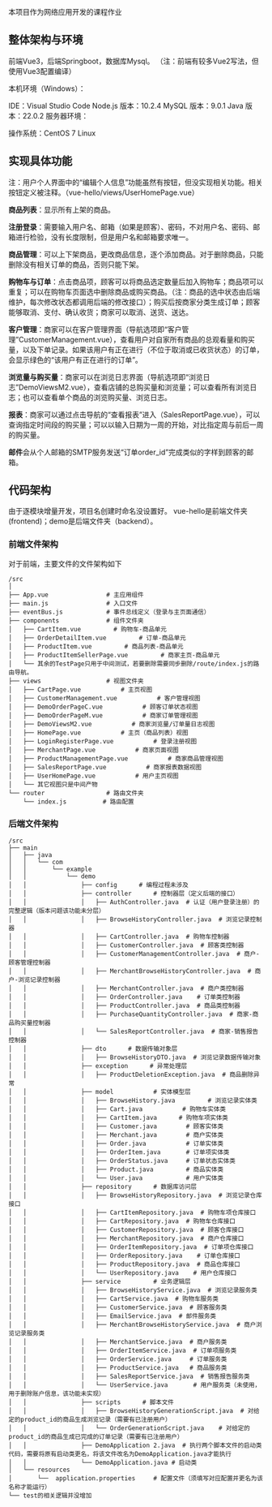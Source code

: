 本项目作为网络应用开发的课程作业


## 整体架构与环境
前端Vue3，后端Springboot，数据库Mysql。
（注：前端有较多Vue2写法，但使用Vue3配置编译）

本机环境（Windows）：

IDE：Visual Studio Code
Node.js 版本：10.2.4
MySQL 版本：9.0.1
Java 版本：22.0.2
服务器环境：

操作系统：CentOS 7 Linux




## 实现具体功能
注：用户个人界面中的“编辑个人信息”功能虽然有按钮，但没实现相关功能。相关按钮定义被注释。（vue-hello/views/UserHomePage.vue）

**商品列表**：显示所有上架的商品。

**注册登录**：需要输入用户名、邮箱（如果是顾客）、密码，不对用户名、密码、邮箱进行检验，没有长度限制，但是用户名和邮箱要求唯一。

**商品管理**：可以上下架商品，更改商品信息，逐个添加商品。对于删除商品，只能删除没有相关订单的商品，否则只能下架。

**购物车与订单**：点击商品项，顾客可以将商品选定数量后加入购物车；商品项可以重复；可以在购物车页面选中删除商品或购买商品。（注：商品的选中状态由后端维护，每次修改状态都调用后端的修改接口）；购买后按商家分类生成订单；顾客能够取消、支付、确认收货；商家可以取消、送货、送达。

**客户管理**：商家可以在客户管理界面（导航选项即“客户管理”CustomerManagement.vue），查看用户对自家所有商品的总观看量和购买量，以及下单记录。如果该用户有正在进行（不位于取消或已收货状态）的订单，会显示绿色的“该用户有正在进行的订单”。

**浏览量与购买量**：商家可以在浏览日志界面（导航选项即“浏览日志”DemoViewsM2.vue），查看店铺的总购买量和浏览量；可以查看所有浏览日志；也可以查看单个商品的浏览购买量、浏览日志。

**报表**：商家可以通过点击导航的“查看报表”进入（SalesReportPage.vue），可以查询指定时间段的购买量；可以以输入日期为一周的开始，对比指定周与前后一周的购买量。

**邮件**会从个人邮箱的SMTP服务发送“订单order_id”完成类似的字样到顾客的邮箱。



## 代码架构
由于逐模块增量开发，项目名创建时命名没设置好。
vue-hello是前端文件夹(frontend)；demo是后端文件夹（backend）。

### 前端文件架构
对于前端，主要文件的文件架构如下

```plaintext
/src
│
├── App.vue                # 主应用组件
├── main.js                # 入口文件
├── eventBus.js            # 事件总线定义（登录与主页面通信）
├── components             # 组件文件夹
│   ├── CartItem.vue         # 购物车-商品单元
│   ├── OrderDetailItem.vue         # 订单-商品单元
│   ├── ProductItem.vue         # 商品列表-商品单元
│   ├── ProductItemSellerPage.vue         # 商家主页-商品单元
│   └── 其余的TestPage只用于中间测试，若要删除需要同步删除/route/index.js的路由导航。
├── views                  # 视图文件夹
│   ├── CartPage.vue           # 主页视图
│   ├── CustomerManagement.vue           # 客户管理视图
│   ├── DemoOrderPageC.vue           # 顾客订单状态视图
│   ├── DemoOrderPageM.vue           # 商家订单管理视图
│   ├── DemoViewsM2.vue           # 商家浏览量/订单量日志视图
│   ├── HomePage.vue           # 主页（商品列表）视图
│   ├── LoginRegisterPage.vue           # 登录注册视图
│   ├── MerchantPage.vue           # 商家页面视图
│   ├── ProductManagementPage.vue           # 商家商品管理视图
│   ├── SalesReportPage.vue           # 商家报表数据视图
│   ├── UserHomePage.vue           # 用户主页视图
│   └── 其它视图只是中间产物
└── router                 # 路由文件夹
    └── index.js          # 路由配置
```

### 后端文件架构
```plaintext
/src
├── main
│   ├── java
│   │   └── com
│   │       └── example
│   │           └── demo
│   │               ├── config      # 编程过程未涉及
│   │               ├── controller      # 控制器层（定义后端的接口）
│   │               │   ├── AuthController.java  # 认证（用户登录注册）的完整逻辑（版本问题该功能未分层）
│   │               │   ├── BrowseHistoryController.java  # 浏览记录控制器
│   │               │   ├── CartController.java  # 购物车控制器
│   │               │   ├── CustomerController.java  # 顾客类控制器
│   │               │   ├── CustomerManagementController.java  # 商户-顾客管理控制器
│   │               │   ├── MerchantBrowseHistoryController.java  # 商户-浏览记录控制器
│   │               │   ├── MerchantController.java  # 商户类控制器
│   │               │   ├── OrderController.java    # 订单类控制器
│   │               │   ├── ProductController.java  # 商品类控制器
│   │               │   ├── PurchaseQuantityController.java  # 商家-商品购买量控制器
│   │               │   └── SalesReportController.java  # 商家-销售报告控制器
│   │               ├── dto      # 数据传输对象层
│   │               │   ├── BrowseHistoryDTO.java  # 浏览记录数据传输对象
│   │               ├── exception      # 异常处理层
│   │               │   ├── ProductDeletionException.java  # 商品删除异常
│   │               ├── model           # 实体模型层
│   │               │   ├── BrowseHistory.java         # 浏览记录实体类
│   │               │   ├── Cart.java           # 购物车实体类
│   │               │   ├── CartItem.java      # 购物车项实体类
│   │               │   ├── Customer.java        # 顾客实体类
│   │               │   ├── Merchant.java        # 商户实体类
│   │               │   ├── Order.java           # 订单实体类
│   │               │   ├── OrderItem.java       # 订单项实体类
│   │               │   ├── OrderStatus.java     # 订单状态实体类
│   │               │   ├── Product.java         # 商品实体类
│   │               │   └── User.java            # 用户实体类
│   │               ├── repository      # 数据库访问层
│   │               │   ├── BrowseHistoryRepository.java  # 浏览记录仓库接口
│   │               │   ├── CartItemRepository.java  # 购物车项仓库接口
│   │               │   ├── CartRepository.java  # 购物车仓库接口
│   │               │   ├── CustomerRepository.java  # 顾客仓库接口
│   │               │   ├── MerchantRepository.java  # 商户仓库接口
│   │               │   ├── OrderItemRepository.java  # 订单项仓库接口
│   │               │   ├── OrderRepository.java    # 订单仓库接口
│   │               │   ├── ProductRepository.java  # 商品仓库接口
│   │               │   └── UserRepository.java    # 用户仓库接口
│   │               ├── service         # 业务逻辑层
│   │               │   ├── BrowseHistoryService.java  # 浏览记录服务类
│   │               │   ├── CartService.java  # 购物车服务类
│   │               │   ├── CustomerService.java  # 顾客服务类
│   │               │   ├── EmailService.java  # 邮件服务类
│   │               │   ├── MerchantBrowseHistoryService.java  # 商户浏览记录服务类
│   │               │   ├── MerchantService.java  # 商户服务类
│   │               │   ├── OrderItemService.java  # 订单项服务类
│   │               │   ├── OrderService.java     # 订单服务类
│   │               │   ├── ProductService.java   # 商品服务类
│   │               │   ├── SalesReportService.java  # 销售报告服务类
│   │               │   └── UserService.java       # 用户服务类（未使用，用于删除账户信息，该功能未实现）
│   │               ├── scripts      # 脚本文件
│   │               │   ├── BrowseHistoryGenerationScript.java  # 对给定的product_id的商品生成浏览记录（需要有已注册用户）
│   │               │   └── OrderGenerationScript.java    # 对给定的product_id的商品生成已完成的订单记录（需要有已注册用户）
│   │               ├── DemoApplication 2.java  # 执行两个脚本文件的启动类代码，需要将原有启动类更名，将该文件改名为DemoApplication.java才能执行
│   │               └── DemoApplication.java # 启动类
│   └── resources
│       └──  application.properties     # 配置文件（须填写对应配置并更名为该名称才能运行）
└── test的相关逻辑并没增加
```
